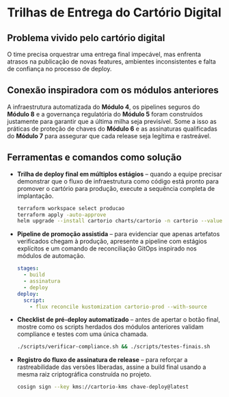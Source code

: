 # Trilhas de Entrega do Cartório Digital

## Problema vivido pelo cartório digital

O time precisa orquestrar uma entrega final impecável, mas enfrenta atrasos na publicação de novas features, ambientes inconsistentes e falta de confiança no processo de deploy.

## Conexão inspiradora com os módulos anteriores

A infraestrutura automatizada do **Módulo 4**, os pipelines seguros do **Módulo 8** e a governança regulatória do **Módulo 5** foram construídos justamente para garantir que a última milha seja previsível. Some a isso as práticas de proteção de chaves do **Módulo 6** e as assinaturas qualificadas do **Módulo 7** para assegurar que cada release seja legítima e rastreável.

## Ferramentas e comandos como solução

- **Trilha de deploy final em múltiplos estágios** – quando a equipe precisar demonstrar que o fluxo de infraestrutura como código está pronto para promover o cartório para produção, execute a sequência completa de implantação.
  ```bash
  terraform workspace select producao
  terraform apply -auto-approve
  helm upgrade --install cartorio charts/cartorio -n cartorio --values values/producao.yaml
  ```
- **Pipeline de promoção assistida** – para evidenciar que apenas artefatos verificados chegam à produção, apresente a pipeline com estágios explícitos e um comando de reconciliação GitOps inspirado nos módulos de automação.
  ```yaml
  stages:
    - build
    - assinatura
    - deploy
  deploy:
    script:
      - flux reconcile kustomization cartorio-prod --with-source
  ```
- **Checklist de pré-deploy automatizado** – antes de apertar o botão final, mostre como os scripts herdados dos módulos anteriores validam compliance e testes com uma única chamada.
  ```bash
  ./scripts/verificar-compliance.sh && ./scripts/testes-finais.sh
  ```
- **Registro do fluxo de assinatura de release** – para reforçar a rastreabilidade das versões liberadas, assine a build final usando a mesma raiz criptográfica construída no projeto.
  ```bash
  cosign sign --key kms://cartorio-kms chave-deploy@latest
  ```

